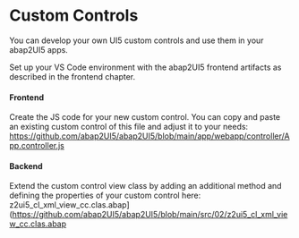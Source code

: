 # Custom Controls  

You can develop your own UI5 custom controls and use them in your abap2UI5 apps.

Set up your VS Code environment with the abap2UI5 frontend artifacts as described in the frontend chapter.  

#### Frontend

Create the JS code for your new custom control. You can copy and paste an existing custom control of this file and adjust it to your needs:  
https://github.com/abap2UI5/abap2UI5/blob/main/app/webapp/controller/App.controller.js

#### Backend  
Extend the custom control view class by adding an additional method and defining the properties of your custom control here:  
z2ui5_cl_xml_view_cc.clas.abap](https://github.com/abap2UI5/abap2UI5/blob/main/src/02/z2ui5_cl_xml_view_cc.clas.abap
